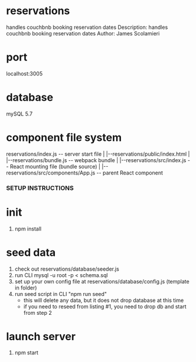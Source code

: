 # reservations
handles couchbnb booking reservation dates
Description: handles couchbnb booking reservation dates
Author: James Scolamieri

# port
localhost:3005

# database
mySQL 5.7

# component file system
reservations/index.js -- server start file
  |
  |--reservations/public/index.html
      |
      |--reservations/bundle.js -- webpack bundle
          |
          |--reservations/src/index.js -- React mounting file (bundle source)
              |
              |--reservations/src/components/App.js -- parent React component



### SETUP INSTRUCTIONS ###

# init
1. npm install

# seed data
1. check out reservations/database/seeder.js
2. run CLI mysql -u root -p < schema.sql
3. set up your own config file at reservations/database/config.js (template in folder)
4. run seed script in CLI "npm run seed"
    - this will delete any data, but it does not drop database at this time
    - if you need to reseed from listing #1, you need to drop db and start from step 2


# launch server
1. npm start